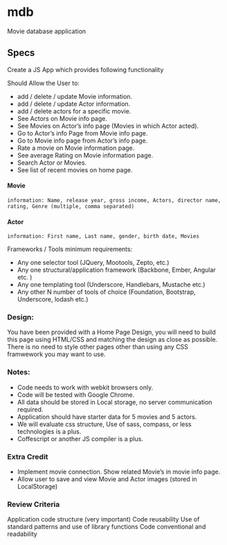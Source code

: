 # mdb
Movie database application

## Specs
Create a JS App which provides following functionality

Should Allow the User to:

- add / delete / update Movie information.
- add / delete / update Actor information.
- add / delete actors for a specific movie.
- See Actors on Movie info page.
- See Movies on Actor’s info page (Movies in which Actor acted).
- Go to Actor’s info Page from Movie info page.
- Go to Movie info page from Actor’s info page.
- Rate a movie on Movie information page.
- See average Rating on Movie information page.
- Search Actor or Movies.
- See list of recent movies on home page.

#### Movie
    information: Name, release year, gross income, Actors, director name, rating, Genre (multiple, comma separated)

#### Actor
    information: First name, Last name, gender, birth date, Movies


Frameworks / Tools minimum requirements:

- Any one selector tool (JQuery, Mootools, Zepto, etc.)
- Any one structural/application framework (Backbone, Ember, Angular etc. )
- Any one templating tool (Underscore, Handlebars, Mustache etc.)
- Any other N number of tools of choice (Foundation, Bootstrap, Underscore, lodash etc.)

### Design:

You have been provided with a Home Page Design, you will need to build this page using HTML/CSS and matching the design as close as possible.
There is no need to style other pages other than using any CSS framwework you may want to use.


### Notes:

- Code needs to work with webkit browsers only.
- Code will be tested with Google Chrome.
- All data should be stored in Local storage, no server communication required.
- Application should have starter data for 5 movies and 5 actors.
- We will evaluate css structure, Use of sass, compass, or less technologies is a plus.
- Coffescript or another JS compiler is a plus.


### Extra Credit

- Implement movie connection. Show related Movie’s in movie info page.
- Allow user to save and view Movie and Actor images (stored in LocalStorage)


### Review Criteria

Application code structure (very important)
Code reusability
Use of standard patterns and use of library functions
Code conventional and readability
